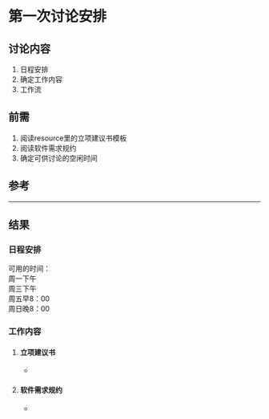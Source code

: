 # 第一次讨论安排

## 讨论内容
1. 日程安排
2. 确定工作内容
3. 工作流

## 前需
1. 阅读resource里的立项建议书模板
2. 阅读软件需求规约
3. 确定可供讨论的空闲时间

## 参考

***
## 结果

### 日程安排
可用的时间：  
周一下午  
周三下午  
周五早8：00  
周日晚8：00
    

### 工作内容
1. #### 立项建议书
    - 
2. #### 软件需求规约
    - 
